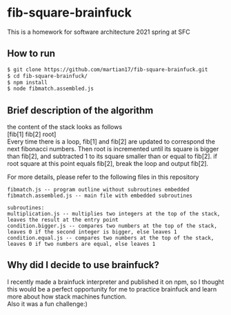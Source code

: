 # fib-square-brainfuck
This is a homework for software architecture 2021 spring at SFC

## How to run
```bash
$ git clone https://github.com/martian17/fib-square-brainfuck.git
$ cd fib-square-brainfuck/
$ npm install
$ node fibmatch.assembled.js
```
## Brief description of the algorithm
the content of the stack looks as follows  
[fib[1] fib[2] root]  
Every time there is a loop, fib[1] and fib[2] are updated to correspond the next fibonacci numbers. Then root is incremented until its square is bigger than fib[2], and subtracted 1 to its square smaller than or equal to fib[2]. if root square at this point equals fib[2], break the loop and output fib[2].  
  
For more details, please refer to the following files in this repository  
```
fibmatch.js -- program outline without subroutines embedded
fibmatch.assembled.js -- main file with embedded subroutines

subroutines:
multiplication.js -- multiplies two integers at the top of the stack, leaves the result at the entry point
condition.bigger.js -- compares two numbers at the top of the stack, leaves 0 if the second integer is bigger, else leaves 1
condition.equal.js -- compares two numbers at the top of the stack, leaves 0 if two numbers are equal, else leaves 1
```
## Why did I decide to use brainfuck?
I recently made a brainfuck interpreter and published it on npm, so I thought this would be a perfect opportunity for me to practice brainfuck and learn more about how stack machines function.  
Also it was a fun challenge:)
